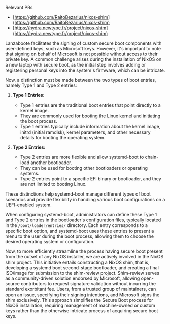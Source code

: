 Relevant PRs

- [https://github.com/RaitoBezarius/nixos-shim](https://github.com/RaitoBezarius/nixos-shim)
- [https://hydra.newtype.fr/project/nixos-shim](https://hydra.newtype.fr/project/nixos-shim)

Lanzaboote facilitates the signing of custom secure boot components with user-defined keys, such as  Microsoft keys. However, it's important to note that signing on behalf of Microsoft is not possible without access to their private key. A common challenge arises during the installation of NixOS on a new laptop with secure boot, as the initial step involves adding or registering personal keys into the system's firmware, which can be intricate.

Now, a distinction must be made between the two types of boot entries, namely Type 1 and Type 2 entries:

1. **Type 1 Entries:**
   - Type 1 entries are the traditional boot entries that point directly to a kernel image.
   - They are commonly used for booting the Linux kernel and initiating the boot process.
   - Type 1 entries typically include information about the kernel image, initrd (initial ramdisk), kernel parameters, and other necessary details for booting the operating system.

2. **Type 2 Entries:**
   - Type 2 entries are more flexible and allow systemd-boot to chain-load another bootloader.
   - They can be used for booting other bootloaders or operating systems.
   - Type 2 entries point to a specific EFI binary or bootloader, and they are not limited to booting Linux.

These distinctions help systemd-boot manage different types of boot scenarios and provide flexibility in handling various boot configurations on a UEFI-enabled system.

When configuring systemd-boot, administrators can define these Type 1 and Type 2 entries in the bootloader's configuration files, typically located in the `/boot/loader/entries/` directory. Each entry corresponds to a specific boot option, and systemd-boot uses these entries to present a menu to the user during the boot process, allowing them to choose the desired operating system or configuration.

Now, to more efficiently streamline the process having secure boot present from the outset of any NixOS installer, we are actively involved in the NixOS shim project. This initiative entails constructing a NixOS shim, that is, developing a systemd boot second-stage bootloader, and creating a final ISO/image for submission to the shim-review project. Shim-review serves as a community-driven solution endorsed by Microsoft, allowing open-source contributors to request signature validation without incurring the standard exorbitant fee. Users, from a trusted group of maintainers, can open an issue, specifying their signing intentions, and Microsoft signs the shim exclusively. This approach simplifies the Secure Boot process for NixOS installation, requiring management of machine-owned or custom keys rather than the otherwise intricate process of acquiring secure boot keys.
